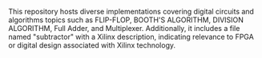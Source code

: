 This repository hosts diverse implementations covering digital circuits and algorithms topics such as FLIP-FLOP, BOOTH'S ALGORITHM, DIVISION ALGORITHM, Full Adder, and Multiplexer. Additionally, it includes a file named "subtractor" with a Xilinx description, indicating relevance to FPGA or digital design associated with Xilinx technology.
